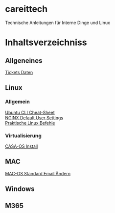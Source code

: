 # careittech
Technische Anleitungen für Interne Dinge und Linux

# Inhaltsverzeichniss
## Allgeneines
[Tickets Daten](https://github.com/MartinCareJestl/careittech/blob/main/SupportTicketErstellen.md)
## Linux
### Allgemein
[Ubuntu CLI Cheat-Sheet](https://github.com/MartinCareJestl/careittech/blob/main/Ubuntu-CLI-cheat-sheet.md)\
[NGINX Default User Settings](https://github.com/MartinCareJestl/careittech/blob/main/Nginx-Wisssen.md)\
[Praktische Linux Befehle](https://github.com/MartinCareJestl/careittech/blob/main/Praktische-Linux-Befehle.md)
### Virtualisierung
[CASA-OS Install](https://github.com/MartinCareJestl/careittech/blob/main/CasaOSInstall.md)
## MAC
[MAC-OS Standard Email Ändern](https://github.com/MartinCareJestl/careittech/blob/main/Apple-Standard-Mail-to-Outlook.md)
## Windows
## M365
